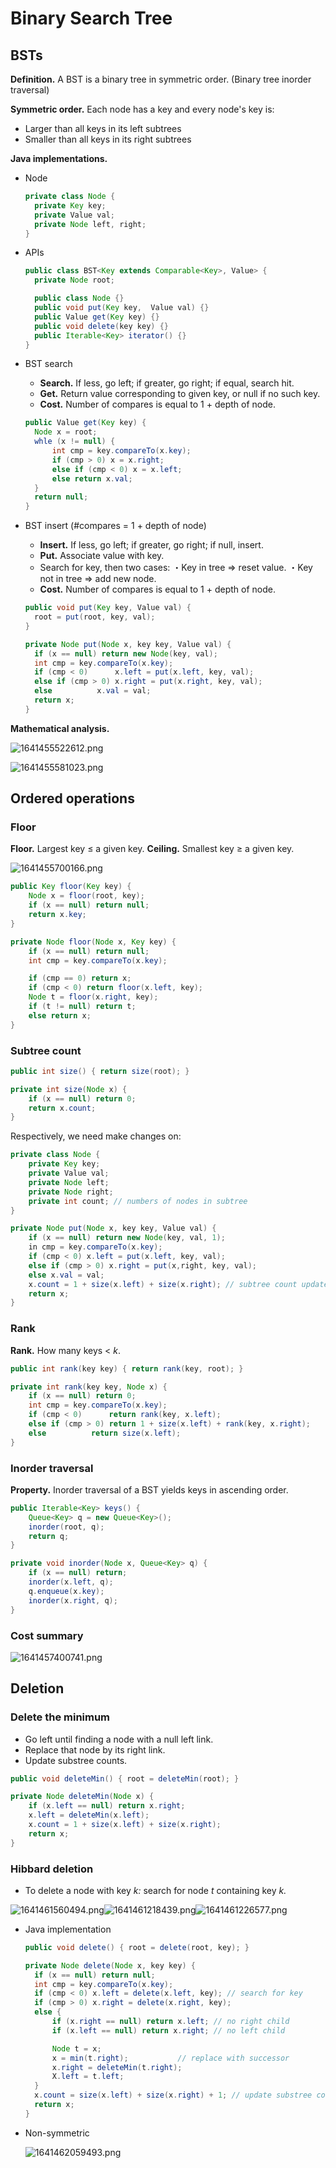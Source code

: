# Binary Search Tree

## BSTs

**Definition.** A BST is a binary tree in symmetric order. (Binary tree inorder traversal)

**Symmetric order.** Each node has a key and every node's key is:

* Larger than all keys in its left subtrees
* Smaller than all keys in its right subtrees

**Java implementations.**

- Node

  ```java
  private class Node {
  	private Key key;
  	private Value val;
  	private Node left, right;
  }
  ```
- APIs

  ```java
  public class BST<Key extends Comparable<Key>, Value> {
  	private Node root;

  	public class Node {}
  	public void put(Key key,  Value val) {}
  	public Value get(Key key) {}
  	public void delete(key key) {}
  	public Iterable<Key> iterator() {}
  }
  ```
- BST search

  - **Search.** If less, go left; if greater, go right; if equal, search hit.
  - **Get.** Return value corresponding to given key, or null if no such key.
  - **Cost.** Number of compares is equal to 1 + depth of node.

  ```java
  public Value get(Key key) {
  	Node x = root;
  	whle (x != null) {
  		int cmp = key.compareTo(x.key);
  		if (cmp > 0) x = x.right;
  		else if (cmp < 0) x = x.left;
  		else return x.val;
  	}
  	return null;
  }
  ```
- BST insert (#compares = 1 + depth of node)

  - **Insert.** If less, go left; if greater, go right; if null, insert.
  - **Put.** Associate value with key.
  - Search for key, then two cases:
    ・Key in tree ⇒ reset value.
    ・Key not in tree ⇒ add new node.
  - **Cost.** Number of compares is equal to 1 + depth of node.

  ```java
  public void put(Key key, Value val) {
  	root = put(root, key, val);
  }

  private Node put(Node x, key key, Value val) {
  	if (x == null) return new Node(key, val);
  	int cmp = key.compareTo(x.key);
  	if (cmp < 0)	  x.left = put(x.left, key, val);
  	else if (cmp > 0) x.right = put(x.right, key, val);
  	else 	   	  x.val = val;
  	return x;
  }
  ```

**Mathematical analysis.**

![1641455522612.png](image/BinarySearchTree/1641455522612.png)

![1641455581023.png](image/BinarySearchTree/1641455581023.png)

## Ordered operations

### Floor

**Floor.** Largest key ≤ a given key.
**Ceiling.** Smallest key ≥ a given key.

![1641455700166.png](image/BinarySearchTree/1641455700166.png)

```java
public Key floor(Key key) {
	Node x = floor(root, key);
	if (x == null) return null;
	return x.key;
}

private Node floor(Node x, Key key) {
	if (x == null) return null;
	int cmp = key.compareTo(x.key);

	if (cmp == 0) return x;
	if (cmp < 0) return floor(x.left, key);
	Node t = floor(x.right, key);
	if (t != null) return t;
	else return x;
}
```

### Subtree count

```java
public int size() { return size(root); }

private int size(Node x) {
	if (x == null) return 0;
	return x.count;
}
```

Respectively, we need make changes on:

```java
private class Node {
	private Key key;
	private Value val;
	private Node left;
	private Node right;
	private int count; // numbers of nodes in subtree
}
```

```java
private Node put(Node x, key key, Value val) {
	if (x == null) return new Node(key, val, 1);
	in cmp = key.compareTo(x.key);
	if (cmp < 0) x.left = put(x.left, key, val);
	else if (cmp > 0) x.right = put(x,right, key, val);
	else x.val = val;
	x.count = 1 + size(x.left) + size(x.right); // subtree count update
	return x;
}
```

### Rank

**Rank.** How many keys < *k*.

```java
public int rank(key key) { return rank(key, root); }

private int rank(key key, Node x) {
	if (x == null) return 0;
	int cmp = key.compareTo(x.key);
	if (cmp < 0)      return rank(key, x.left);
	else if (cmp > 0) return 1 + size(x.left) + rank(key, x.right);
	else 		  return size(x.left);
}
```

### Inorder traversal

**Property.** Inorder traversal of a BST yields keys in ascending order.

```java
public Iterable<Key> keys() {
	Queue<Key> q = new Queue<Key>();
	inorder(root, q);
	return q;
}

private void inorder(Node x, Queue<Key> q) {
	if (x == null) return;
	inorder(x.left, q);
	q.enqueue(x.key);
	inorder(x.right, q);
}
```

### Cost summary

![1641457400741.png](image/BinarySearchTree/1641457400741.png)

## Deletion

### Delete the minimum

- Go left until finding a node with a null left link.
- Replace that node by its right link.
- Update substree counts.

```java
public void deleteMin() { root = deleteMin(root); }

private Node deleteMin(Node x) {
	if (x.left == null) return x.right;
	x.left = deleteMin(x.left);
	x.count = 1 + size(x.left) + size(x.right);
	return x;
}
```

### Hibbard deletion

- To delete a node with key *k:* search for node *t* containing key *k.*

![1641461560494.png](image/BinarySearchTree/1641461560494.png)![1641461218439.png](image/BinarySearchTree/1641461218439.png)![1641461226577.png](image/BinarySearchTree/1641461226577.png)

- Java implementation

  ```java
  public void delete() { root = delete(root, key); }

  private Node delete(Node x, key key) {
  	if (x == null) return null;
  	int cmp = key.compareTo(x.key);
  	if (cmp < 0) x.left = delete(x.left, key); // search for key
  	if (cmp > 0) x.right = delete(x.right, key);
  	else {
  		if (x.right == null) return x.left; // no right child
  		if (x.left == null) return x.right; // no left child

  		Node t = x;
  		x = min(t.right);		    // replace with successor
  		x.right = deleteMin(t.right);
  		X.left = t.left;
  	}
  	x.count = size(x.left) + size(x.right) + 1; // update substree counts
  	return x;
  }
  ```
- Non-symmetric

  ![1641462059493.png](image/BinarySearchTree/1641462059493.png)
